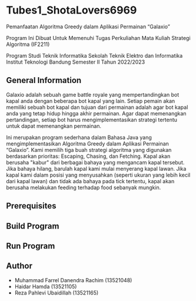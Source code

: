 # Tubes1_ShotaLovers6969

Pemanfaatan Algoritma Greedy dalam Aplikasi Permainan “Galaxio”

Program Ini Dibuat Untuk Memenuhi Tugas Perkuliahan Mata Kuliah Strategi Algoritma (IF2211)

Program Studi Teknik Informatika
Sekolah Teknik Elektro dan Informatika
Institut Teknologi Bandung
Semester II Tahun 2022/2023

## General Information

Galaxio adalah sebuah game battle royale yang mempertandingkan bot kapal anda dengan beberapa bot kapal yang lain. Setiap pemain akan memiliki sebuah bot kapal dan tujuan dari permainan adalah agar bot kapal anda yang tetap hidup hingga akhir permainan. Agar dapat memenangkan pertandingan, setiap bot harus mengimplementasikan strategi tertentu untuk dapat memenangkan permainan.


Ini merupakan program sederhana dalam Bahasa Java yang mengimplementasikan Algoritma Greedy dalam Aplikasi Permainan “Galaxio”. Kami memilih tiga buah strategi algoritma yang digunakan berdasarkan prioritas: Escaping, Chasing, dan Fetching. Kapal akan berusaha "kabur" dari berbagai bahaya yang mengancam kapal tersebut. Jika bahaya hilang, barulah kapal kami mulai menyerang kapal lawan. Jika kapal kami dalam posisi yang menyusahkan (seperti ukuran yang lebih kecil dari kapal lawan) dan tidak ada bahaya pada tick tertentu, kapal akan berusaha melakukan feeding terhadap food sebanyak mungkin.

## Prerequisites

## Build Program

## Run Program

## Author

- Muhammad Farrel Danendra Rachim (13521048)
- Haidar Hamda (13521105)
- Reza Pahlevi Ubaidillah (13521165)

